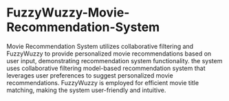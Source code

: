 # FuzzyWuzzy-Movie-Recommendation-System
Movie Recommendation System utilizes collaborative filtering and FuzzyWuzzy to provide personalized movie recommendations based on user input, demonstrating recommendation system functionality.
the system uses collaborative filtering model-based recommendation system that leverages user preferences to suggest personalized movie recommendations. FuzzyWuzzy is employed for efficient movie title matching, making the system user-friendly and intuitive.

